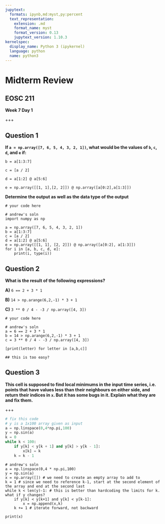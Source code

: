 ```yaml
---
jupytext:
  formats: ipynb,md:myst,py:percent
  text_representation:
    extension: .md
    format_name: myst
    format_version: 0.13
    jupytext_version: 1.10.3
kernelspec:
  display_name: Python 3 (ipykernel)
  language: python
  name: python3
---
```


# Midterm Review

## EOSC 211

**Week 7 Day 1**

+++

## Question 1

**If  `a = np.array([7, 6, 5, 4, 3, 2, 1])`, what would be the values of  `b`, `c`, `d`, and `e` if:** 


`b = a[1:3:7]`

`c = [a / 2]`

`d = a[1:2] @ a[5:6]`

`e = np.array([[1, 1],[2, 2]]) @ np.array([a[0:2],a[1:3]])`

**Determine the output as well as the data type of the output**

```{code-cell} ipython3
# your code here
```

```{code-cell} ipython3
# andrew's soln
import numpy as np

a = np.array([7, 6, 5, 4, 3, 2, 1])
b = a[1:3:7]
c = [a / 2]
d = a[1:2] @ a[5:6]
e = np.array([[1, 1], [2, 2]]) @ np.array([a[0:2], a[1:3]])
for i in [a, b, c, d, e]:
    print(i, type(i))
```

## Question 2

**What is the result of the following expressions?**

**A)** `6 == 2 + 3 * 1`

**B)** `14 > np.arange(6,2,-1) * 3 + 1`

**C)** `3 ** 0 / 4 - -3 / np.array([4, 3])`

```{code-cell} ipython3
# your code here
```

```{code-cell} ipython3
# andrew's soln
a = 6 == 2 + 3 * 1
b = 14 > np.arange(6,2,-1) * 3 + 1
c = 3 ** 0 / 4 - -3 / np.array([4, 3])

[print(letter) for letter in [a,b,c]]

## this is too easy?
```

## Question 3

**This cell is supposed to find local minimums in the input time series, i.e. points that have values less than their neighbours on either side, and return their indices in `x`. But it has some bugs in it. Explain what they are and fix them.**

+++

```python
# fix this code
# y is a 1x100 array given as input
a = np.linspace(0,4*np.pi,100)
y = np.sin(a)
k = 0
while k < 100:
    if y[k] < y[k + 1] and y[k] > y[k - 1]:
        x[k] = k
    k = k - 1
```

```{code-cell} ipython3
# andrew's soln
a = np.linspace(0,4 * np.pi,100)
y = np.sin(a)
x = np.array([]) # we need to create an empty array to add to
k = 1 # since we need to reference k-1, start at the second element of the array and end at the second last
while k < len(y)-1: # this is better than hardcoding the limits for k. what if y changes?
    if y[k] < y[k+1] and y[k] < y[k-1]:
        x = np.append(x,k) 
    k += 1 # iterate forward, not backward

print(x)
```
